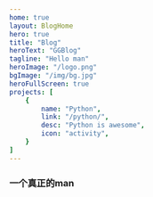 ```yaml
---
home: true
layout: BlogHome
hero: true
title: "Blog"
heroText: "GGBlog"
tagline: "Hello man"
heroImage: "/logo.png"
bgImage: "/img/bg.jpg"
heroFullScreen: true
projects: [
    {
        name: "Python",
        link: "/python/",
        desc: "Python is awesome",
        icon: "activity",
    }
]
---
```


### 一个真正的man